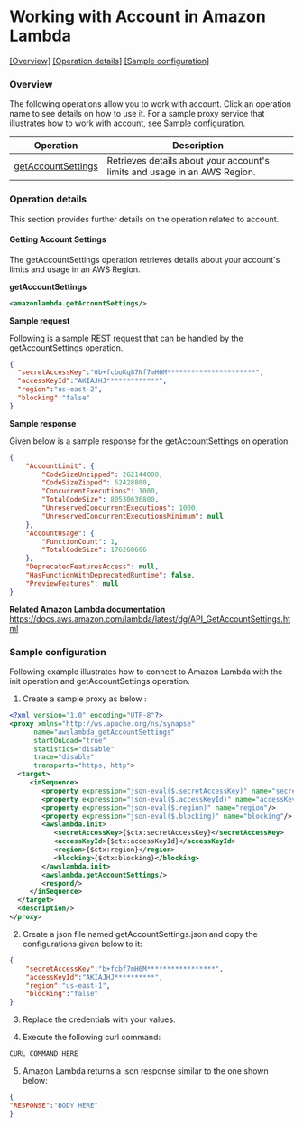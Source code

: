 # Working with Account in Amazon Lambda

[[Overview]](#overview)  [[Operation details]](#operation-details)  [[Sample configuration]](#sample-configuration)

### Overview 

The following operations allow you to work with account. Click an operation name to see details on how to use it.
For a sample proxy service that illustrates how to work with account, see [Sample configuration](#sample-configuration).

| Operation        | Description |
| ------------- |-------------|
| [getAccountSettings](#getting-account-settings)    | Retrieves details about your account's limits and usage in an AWS Region.  |

### Operation details

This section provides further details on the operation related to account.

#### Getting Account Settings

The getAccountSettings operation retrieves details about your account's limits and usage in an AWS Region.

**getAccountSettings**
```xml
<amazonlambda.getAccountSettings/>
```

**Sample request**

Following is a sample REST request that can be handled by the getAccountSettings operation.
```json
{
  "secretAccessKey":"0b+fcboKq87Nf7mH6M**********************",
  "accessKeyId":"AKIAJHJ*************",
  "region":"us-east-2",
  "blocking":"false"
}
```

**Sample response**

Given below is a sample response for the getAccountSettings on operation.

```json
{
    "AccountLimit": {
        "CodeSizeUnzipped": 262144000,
        "CodeSizeZipped": 52428800,
        "ConcurrentExecutions": 1000,
        "TotalCodeSize": 80530636800,
        "UnreservedConcurrentExecutions": 1000,
        "UnreservedConcurrentExecutionsMinimum": null
    },
    "AccountUsage": {
        "FunctionCount": 1,
        "TotalCodeSize": 176268666
    },
    "DeprecatedFeaturesAccess": null,
    "HasFunctionWithDeprecatedRuntime": false,
    "PreviewFeatures": null
}
```

**Related Amazon Lambda documentation**
https://docs.aws.amazon.com/lambda/latest/dg/API_GetAccountSettings.html

### Sample configuration

Following example illustrates how to connect to Amazon Lambda with the init operation and getAccountSettings operation.

1. Create a sample proxy as below :

```xml
<?xml version="1.0" encoding="UTF-8"?>
<proxy xmlns="http://ws.apache.org/ns/synapse"
      name="awslambda_getAccountSettings"
      startOnLoad="true"
      statistics="disable"
      trace="disable"
      transports="https, http">
  <target>
     <inSequence>
        <property expression="json-eval($.secretAccessKey)" name="secretAccessKey"/>
        <property expression="json-eval($.accessKeyId)" name="accessKeyId"/>
        <property expression="json-eval($.region)" name="region"/>
        <property expression="json-eval($.blocking)" name="blocking"/>       
        <awslambda.init>
           <secretAccessKey>{$ctx:secretAccessKey}</secretAccessKey>
           <accessKeyId>{$ctx:accessKeyId}</accessKeyId>
           <region>{$ctx:region}</region>
           <blocking>{$ctx:blocking}</blocking>
        </awslambda.init>
        <awslambda.getAccountSettings/>           
        <respond/>
     </inSequence>
  </target>
  <description/>
</proxy>
```
2. Create a json file named getAccountSettings.json and copy the configurations given below to it:

```json
{
    "secretAccessKey":"b+fcbf7mH6M*****************",
    "accessKeyId":"AKIAJHJ**********",
    "region":"us-east-1",
    "blocking":"false"
}
```

3. Replace the credentials with your values.

4. Execute the following curl command:

```bash
CURL COMMAND HERE
```
5. Amazon Lambda returns a json response similar to the one shown below:
 
```json
{
"RESPONSE":"BODY HERE"
}
```
